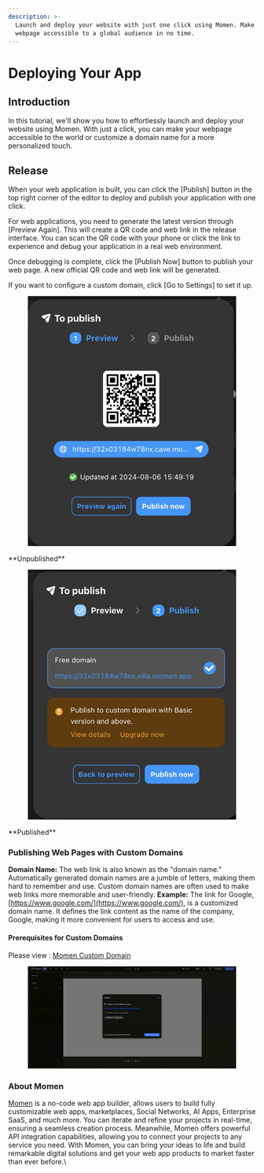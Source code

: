 ```yaml
---
description: >-
  Launch and deploy your website with just one click using Momen. Make your
  webpage accessible to a global audience in no time.
---
```


# Deploying Your App

## Introduction

In this tutorial, we'll show you how to effortlessly launch and deploy your website using Momen. With just a click, you can make your webpage accessible to the world or customize a domain name for a more personalized touch.

## Release

When your web application is built, you can click the \[Publish] button in the top right corner of the editor to deploy and publish your application with one click.

For web applications, you need to generate the latest version through \[Preview Again]. This will create a QR code and web link in the release interface. You can scan the QR code with your phone or click the link to experience and debug your application in a real web environment.

Once debugging is complete, click the \[Publish Now] button to publish your web page. A new official QR code and web link will be generated.

If you want to configure a custom domain, click \[Go to Settings] to set it up.

<figure><img src="../../.gitbook/assets/publish/preview.jpeg" alt="Preview QR code in a no-code tool"><figcaption></figcaption></figure>

\*\*Unpublished\*\*

<figure><img src="../../.gitbook/assets/publish/publish.jpeg" alt=""><figcaption></figcaption></figure>

\*\*Published\*\*

### Publishing Web Pages with Custom Domains

**Domain Name:** The web link is also known as the "domain name." Automatically generated domain names are a jumble of letters, making them hard to remember and use. Custom domain names are often used to make web links more memorable and user-friendly. **Example:** The link for Google, [https://www.google.com/](https://www.google.com/), is a customized domain name. It defines the link content as the name of the company, Google, making it more convenient for users to access and use.

#### Prerequisites for Custom Domains

Please view : [Momen Custom Domain](https://docs.momen.app/advanced-functionality/custom-domain)

<figure><img src="../../.gitbook/assets/3 (4).gif" alt="Customizing the domain name in a no-code tool"><figcaption></figcaption></figure>



### About Momen

[Momen](https://momen.app/?channel=blog-about) is a no-code web app builder, allows users to build fully customizable web apps, marketplaces, Social Networks, AI Apps, Enterprise SaaS, and much more. You can iterate and refine your projects in real-time, ensuring a seamless creation process. Meanwhile, Momen offers powerful API integration capabilities, allowing you to connect your projects to any service you need. With Momen, you can bring your ideas to life and build remarkable digital solutions and get your web app products to market faster than ever before.\\
